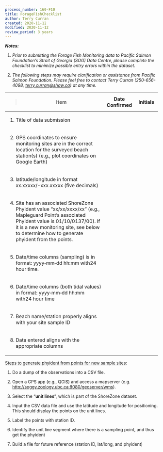 ```yaml
---
process_number: 160-F10
title: ForageFishChecklist
author: Terry Curran
created: 2020-11-12
modified: 2020-11-12
review_period: 3 years
---
```


***Notes:***

1.  *Prior to submitting the Forage Fish Monitoring data to Pacific Salmon Foundation’s Strait of Georgia (SOG) Data Centre, please complete the checklist to minimize possible entry errors within the dataset.*

2.  *The following steps may require clarification or assistance from Pacific Salmon Foundation. Please feel free to contact Terry Curran (250-656-4098, <terry.curran@shaw.ca>) at any time.*

<table>
<colgroup>
<col style="width: 64%" />
<col style="width: 20%" />
<col style="width: 15%" />
</colgroup>
<thead>
<tr>
<th><blockquote>
<p><strong>Item</strong></p>
</blockquote></th>
<th><strong>Date Confirmed</strong></th>
<th><strong>Initials</strong></th>
</tr>
</thead>
<tbody>
<tr>
<td><ol type="1">
<li><p>Title of data submission</p></li>
</ol></td>
<td></td>
<td></td>
</tr>
<tr>
<td><ol start="2" type="1">
<li><p>GPS coordinates to ensure monitoring sites are in the correct location for the surveyed beach station(s) (e.g., plot coordinates on Google Earth)</p></li>
</ol></td>
<td></td>
<td></td>
</tr>
<tr>
<td><ol start="3" type="1">
<li><p>latitude/longitude in format xx.xxxxx/-xxx.xxxxx (five decimals)</p></li>
</ol></td>
<td></td>
<td></td>
</tr>
<tr>
<td><ol start="4" type="1">
<li><p>Site has an associated ShoreZone Phyident value “xx/xx/xxxx/xx” (e.g., Mapleguard Point’s associated Phyident value is 01/10/0137/00). If it is a new monitoring site, see below to determine how to generate phyident from the points.</p></li>
</ol></td>
<td></td>
<td></td>
</tr>
<tr>
<td><ol start="5" type="1">
<li><p>Date/time columns (sampling) is in format: yyyy‑mm‑dd hh:mm with24 hour time.</p></li>
</ol></td>
<td></td>
<td></td>
</tr>
<tr>
<td><ol start="6" type="1">
<li><p>Date/time columns (both tidal values) in format: yyyy‑mm‑dd hh:mm with24 hour time</p></li>
</ol></td>
<td></td>
<td></td>
</tr>
<tr>
<td><ol start="7" type="1">
<li><p>Beach name/station properly aligns with your site sample ID</p></li>
</ol></td>
<td></td>
<td></td>
</tr>
<tr>
<td><ol start="8" type="1">
<li><p>Data entered aligns with the appropriate columns</p></li>
</ol></td>
<td></td>
<td></td>
</tr>
</tbody>
</table>

<u>Steps to generate phyident from points for new sample sites</u>:

1.  Do a dump of the observations into a CSV file.

2.  Open a GPS app (e.g., QGIS) and access a mapserver (e.g. <http://soggy.zoology.ubc.ca:8080/geoserver/wms>).

3.  Select the “**unit lines**”, which is part of the ShoreZone dataset.

4.  Input the CSV data file and use the latitude and longitude for positioning. This should display the points on the unit lines.

5.  Label the points with station ID.

6.  Identify the unit line segment where there is a sampling point, and thus get the phyident

7.  Build a file for future reference (station ID, lat/long, and phyident)
